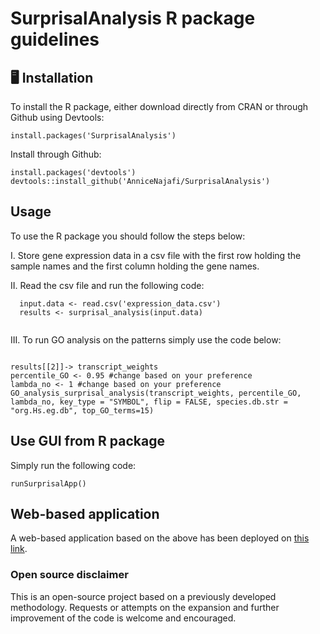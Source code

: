 <h1>SurprisalAnalysis R package guidelines</h1>

<h2>🖥️ Installation </h2>

To install the R package, either download directly from CRAN or through Github using Devtools:

```
install.packages('SurprisalAnalysis')
```
Install through Github:
```
install.packages('devtools')
devtools::install_github('AnniceNajafi/SurprisalAnalysis')
```

<h2>Usage</h2>


To use the R package you should follow the steps below:

I. Store gene expression data in a csv file with the first row holding the sample names and the first column holding the gene names.</li>


II. Read the csv file and run the following code:
  <br>

  
```
  input.data <- read.csv('expression_data.csv')
  results <- surprisal_analysis(input.data)
  
```

III. To run GO analysis on the patterns simply use the code below:

```

results[[2]]-> transcript_weights
percentile_GO <- 0.95 #change based on your preference
lambda_no <- 1 #change based on your preference
GO_analysis_surprisal_analysis(transcript_weights, percentile_GO, lambda_no, key_type = "SYMBOL", flip = FALSE, species.db.str =  "org.Hs.eg.db", top_GO_terms=15)

```

<h2>Use GUI from R package</h2>

Simply run the following code:

```
runSurprisalApp()
```


<h2>Web-based application</h2>

A web-based application based on the above has been deployed on <a href = "https://najafiannice.shinyapps.io/surprisal_analysis_app/">this link</a>.



<h3>Open source disclaimer</h3>
This is an open-source project based on a previously developed methodology. Requests or attempts on the expansion and further improvement of the code is welcome and encouraged. 





